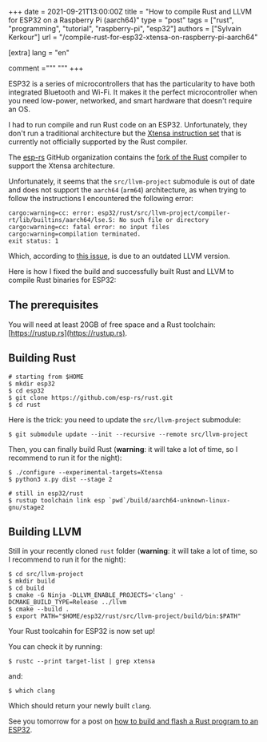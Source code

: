 +++
date = 2021-09-21T13:00:00Z
title = "How to compile Rust and LLVM for ESP32 on a Raspberry Pi (aarch64)"
type = "post"
tags = ["rust", "programming", "tutorial", "raspberry-pi", "esp32"]
authors = ["Sylvain Kerkour"]
url = "/compile-rust-for-esp32-xtensa-on-raspberry-pi-aarch64"

[extra]
lang = "en"

comment ="""
"""
+++

ESP32 is a series of microcontrollers that has the particularity to have both integrated Bluetooth and Wi-Fi. It makes it the perfect microcontroller when you need low-power, networked, and smart hardware that doesn't require an OS.

I had to run compile and run Rust code on an ESP32. Unfortunately, they don't run a traditional architecture but the [Xtensa instruction set](https://en.wikipedia.org/wiki/Tensilica#Xtensa_instruction_set) that is currently not officially supported by the Rust compiler.

The [esp-rs](https://github.com/esp-rs) GitHub organization contains the [fork of the Rust](https://github.com/esp-rs/rust) compiler to support the Xtensa architecture.

Unfortunately, it seems that the `src/llvm-project` submodule is out of date and does not support the `aarch64` (`arm64`) architecture, as when trying to follow the instructions I encountered the following error:

```
cargo:warning=cc: error: esp32/rust/src/llvm-project/compiler-rt/lib/builtins/aarch64/lse.S: No such file or directory
cargo:warning=cc: fatal error: no input files
cargo:warning=compilation terminated.
exit status: 1
```

Which, according to [this issue](https://github.com/esp-rs/rust/issues/62), is due to an outdated LLVM version.

Here is how I fixed the build and successfully built Rust and LLVM to compile Rust binaries for ESP32:

## The prerequisites

You will need at least 20GB of free space and a Rust toolchain: [https://rustup.rs](https://rustup.rs).

## Building Rust

```shell
# starting from $HOME
$ mkdir esp32
$ cd esp32
$ git clone https://github.com/esp-rs/rust.git
$ cd rust
```

Here is the trick: you need to update the `src/llvm-project` submodule:
```shell
$ git submodule update --init --recursive --remote src/llvm-project
```

Then, you can finally build Rust (**warning**: it will take a lot of time, so I recommend to run it for the night):

```shell
$ ./configure --experimental-targets=Xtensa
$ python3 x.py dist --stage 2
```

```shell
# still in esp32/rust
$ rustup toolchain link esp `pwd`/build/aarch64-unknown-linux-gnu/stage2
```


## Building LLVM

Still in your recently cloned `rust` folder (**warning**: it will take a lot of time, so I recommend to run it for the night):

```shell
$ cd src/llvm-project
$ mkdir build
$ cd build
$ cmake -G Ninja -DLLVM_ENABLE_PROJECTS='clang' -DCMAKE_BUILD_TYPE=Release ../llvm
$ cmake --build .
$ export PATH="$HOME/esp32/rust/src/llvm-project/build/bin:$PATH"
```


Your Rust toolcahin for ESP32 is now set up!

You can check it by running:
```shell
$ rustc --print target-list | grep xtensa
```

and:
```shell
$ which clang
```

Which should return your newly built `clang`.

See you tomorrow for a post on [how to build and flash a Rust program to an ESP32](https://kerkour.com/rust-on-esp32/).
